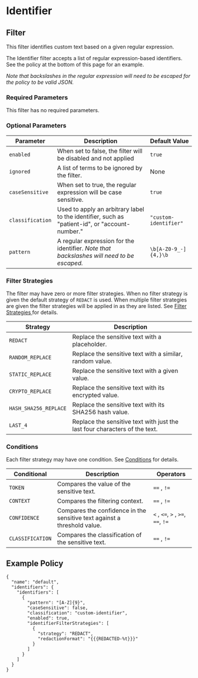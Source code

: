 # Identifier

## Filter

This filter identifies custom text based on a given regular expression.&#x20;

The Identifier filter accepts a list of regular expression-based identifiers. See the policy at the bottom of this page for an example.&#x20;

_Note that backslashes in the regular expression will need to be escaped for the policy to be valid JSON._

### Required Parameters

This filter has no required parameters.

### Optional Parameters

| Parameter        | Description                                                                                    | Default Value         |
| ---------------- | ---------------------------------------------------------------------------------------------- | --------------------- |
| `enabled`        | When set to false, the filter will be disabled and not applied                                 | `true`                |
| `ignored`        | A list of terms to be ignored by the filter.                                                   | None                  |
| `caseSensitive`  | When set to true, the regular expression will be case sensitive.                               | `true`                |
| `classification` | Used to apply an arbitrary label to the identifier, such as "patient-id", or "account-number." | `"custom-identifier"` |
| `pattern`        | A regular expression for the identifier. _Note that backslashes will need to be escaped._      | `\b[A-Z0-9_-]{4,}\b`  |

### Filter Strategies

The filter may have zero or more filter strategies. When no filter strategy is given the default strategy of `REDACT` is used. When multiple filter strategies are given the filter strategies will be applied in as they are listed. See [Filter Strategies ](filter-strategies.md)for details.

| Strategy              | Description                                                                |
| --------------------- | -------------------------------------------------------------------------- |
| `REDACT`              | Replace the sensitive text with a placeholder.                             |
| `RANDOM_REPLACE`      | Replace the sensitive text with a similar, random value.                   |
| `STATIC_REPLACE`      | Replace the sensitive text with a given value.                             |
| `CRYPTO_REPLACE`      | Replace the sensitive text with its encrypted value.                       |
| `HASH_SHA256_REPLACE` | Replace the sensitive text with its SHA256 hash value.                     |
| `LAST_4`              | Replace the sensitive text with just the last four characters of the text. |

### Conditions

Each filter strategy may have one condition. See [Conditions](#conditions) for details.

| Conditional      | Description                                                              | Operators                          |
| ---------------- | ------------------------------------------------------------------------ | ---------------------------------- |
| `TOKEN`          | Compares the value of the sensitive text.                                | `==` , `!=`                        |
| `CONTEXT`        | Compares the filtering context.                                          | `==` , `!=`                        |
| `CONFIDENCE`     | Compares the confidence in the sensitive text against a threshold value. | `<` , `<=`, `>` , `>=`, `==`, `!=` |
| `CLASSIFICATION` | Compares the classification of the sensitive text.                       | `==` , `!=`                        |

## Example Policy

```
{
  "name": "default",
  "identifiers": {
    "identifiers": [
      {
        "pattern": "[A-Z]{9}",
        "caseSensitive": false,
        "classification": "custom-identifier",
        "enabled": true,
        "identifierFilterStrategies": [
          {
            "strategy": "REDACT",
            "redactionFormat": "{{{REDACTED-%t}}}"
          }
        ]        
      }
    ]
  }
}
```
